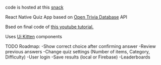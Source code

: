 code is hosted at this [snack](https://snack.expo.io/@ajbocar/quiz-app)

React Native Quiz App  based on [Open Trivia Database](https://opentdb.com/) API

Bsed on final code of [this youtube tutorial.](https://www.youtube.com/watch?v=F2JCjVSZlG0&t=1566s)

Uses [Ui Kitten](https://akveo.github.io/react-native-ui-kitten/) components

TODO Roadmap:
-Show correct choice after confirming answer
-Review previous answers
-Change quiz settings (Number of items, Category, Difficulty)
-User login
-Save results (local or Firebase)
-Leaderboards


